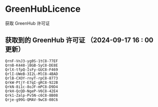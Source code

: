 # GreenHubLicence
获取 GreenHub 许可证
## 获取到的 GreenHub 许可证 （2024-09-17 16 : 00 更新）
```
QrnF-VnJ3-yg0S-1tC8-77EF
QrnB-K448-jBGB-SyC8-DE8E
QrlX-tfpQ-IsFy-GUC8-F469
QrlI-UWeB-3I2L-MlC8-4BAD
QrlB-CXOY-rnyT-rpC8-8773
QrkW-PtjY-E7qI-gRC8-922B
QrkN-8i1c-8oJF-mPC8-D9D4
QrkH-QcQD-NgeP-V6C8-42E4
Qrk1-Zalp-Pv5N-c6C8-8B08
Qrje-g99G-QMAV-9wC8-08C6
```

